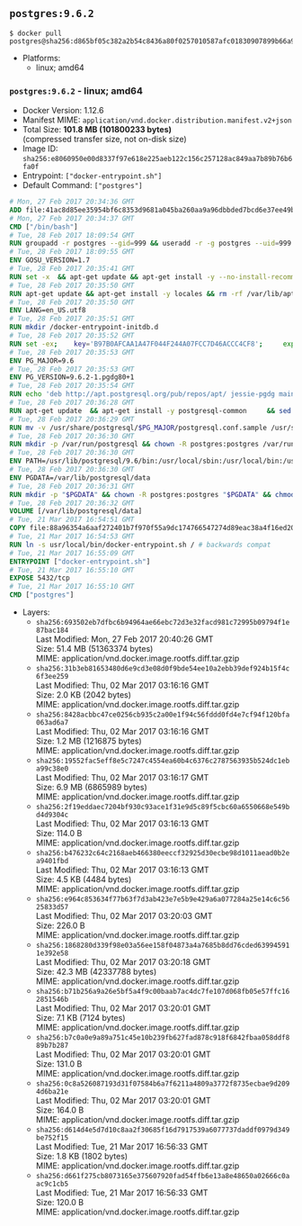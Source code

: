 ## `postgres:9.6.2`

```console
$ docker pull postgres@sha256:d865bf05c382a2b54c8436a80f0257010587afc01830907899b66a9e615bbbbf
```

-	Platforms:
	-	linux; amd64

### `postgres:9.6.2` - linux; amd64

-	Docker Version: 1.12.6
-	Manifest MIME: `application/vnd.docker.distribution.manifest.v2+json`
-	Total Size: **101.8 MB (101800233 bytes)**  
	(compressed transfer size, not on-disk size)
-	Image ID: `sha256:e8060950e00d8337f97e618e225aeb122c156c257128ac849aa7b89b76b6fa0f`
-	Entrypoint: `["docker-entrypoint.sh"]`
-	Default Command: `["postgres"]`

```dockerfile
# Mon, 27 Feb 2017 20:34:36 GMT
ADD file:41ac8d85ee35954bf6c8353d9681a045ba260aa9a96dbbded7bcd6e37ee49bea in / 
# Mon, 27 Feb 2017 20:34:37 GMT
CMD ["/bin/bash"]
# Tue, 28 Feb 2017 18:09:54 GMT
RUN groupadd -r postgres --gid=999 && useradd -r -g postgres --uid=999 postgres
# Tue, 28 Feb 2017 18:09:55 GMT
ENV GOSU_VERSION=1.7
# Tue, 28 Feb 2017 20:35:41 GMT
RUN set -x 	&& apt-get update && apt-get install -y --no-install-recommends ca-certificates wget && rm -rf /var/lib/apt/lists/* 	&& wget -O /usr/local/bin/gosu "https://github.com/tianon/gosu/releases/download/$GOSU_VERSION/gosu-$(dpkg --print-architecture)" 	&& wget -O /usr/local/bin/gosu.asc "https://github.com/tianon/gosu/releases/download/$GOSU_VERSION/gosu-$(dpkg --print-architecture).asc" 	&& export GNUPGHOME="$(mktemp -d)" 	&& gpg --keyserver ha.pool.sks-keyservers.net --recv-keys B42F6819007F00F88E364FD4036A9C25BF357DD4 	&& gpg --batch --verify /usr/local/bin/gosu.asc /usr/local/bin/gosu 	&& rm -r "$GNUPGHOME" /usr/local/bin/gosu.asc 	&& chmod +x /usr/local/bin/gosu 	&& gosu nobody true 	&& apt-get purge -y --auto-remove ca-certificates wget
# Tue, 28 Feb 2017 20:35:50 GMT
RUN apt-get update && apt-get install -y locales && rm -rf /var/lib/apt/lists/* 	&& localedef -i en_US -c -f UTF-8 -A /usr/share/locale/locale.alias en_US.UTF-8
# Tue, 28 Feb 2017 20:35:50 GMT
ENV LANG=en_US.utf8
# Tue, 28 Feb 2017 20:35:51 GMT
RUN mkdir /docker-entrypoint-initdb.d
# Tue, 28 Feb 2017 20:35:52 GMT
RUN set -ex; 	key='B97B0AFCAA1A47F044F244A07FCC7D46ACCC4CF8'; 	export GNUPGHOME="$(mktemp -d)"; 	gpg --keyserver ha.pool.sks-keyservers.net --recv-keys "$key"; 	gpg --export "$key" > /etc/apt/trusted.gpg.d/postgres.gpg; 	rm -r "$GNUPGHOME"; 	apt-key list
# Tue, 28 Feb 2017 20:35:53 GMT
ENV PG_MAJOR=9.6
# Tue, 28 Feb 2017 20:35:53 GMT
ENV PG_VERSION=9.6.2-1.pgdg80+1
# Tue, 28 Feb 2017 20:35:54 GMT
RUN echo 'deb http://apt.postgresql.org/pub/repos/apt/ jessie-pgdg main' $PG_MAJOR > /etc/apt/sources.list.d/pgdg.list
# Tue, 28 Feb 2017 20:36:28 GMT
RUN apt-get update 	&& apt-get install -y postgresql-common 	&& sed -ri 's/#(create_main_cluster) .*$/\1 = false/' /etc/postgresql-common/createcluster.conf 	&& apt-get install -y 		postgresql-$PG_MAJOR=$PG_VERSION 		postgresql-contrib-$PG_MAJOR=$PG_VERSION 	&& rm -rf /var/lib/apt/lists/*
# Tue, 28 Feb 2017 20:36:29 GMT
RUN mv -v /usr/share/postgresql/$PG_MAJOR/postgresql.conf.sample /usr/share/postgresql/ 	&& ln -sv ../postgresql.conf.sample /usr/share/postgresql/$PG_MAJOR/ 	&& sed -ri "s!^#?(listen_addresses)\s*=\s*\S+.*!\1 = '*'!" /usr/share/postgresql/postgresql.conf.sample
# Tue, 28 Feb 2017 20:36:30 GMT
RUN mkdir -p /var/run/postgresql && chown -R postgres:postgres /var/run/postgresql && chmod g+s /var/run/postgresql
# Tue, 28 Feb 2017 20:36:30 GMT
ENV PATH=/usr/lib/postgresql/9.6/bin:/usr/local/sbin:/usr/local/bin:/usr/sbin:/usr/bin:/sbin:/bin
# Tue, 28 Feb 2017 20:36:30 GMT
ENV PGDATA=/var/lib/postgresql/data
# Tue, 28 Feb 2017 20:36:31 GMT
RUN mkdir -p "$PGDATA" && chown -R postgres:postgres "$PGDATA" && chmod 777 "$PGDATA" # this 777 will be replaced by 700 at runtime (allows semi-arbitrary "--user" values)
# Tue, 28 Feb 2017 20:36:32 GMT
VOLUME [/var/lib/postgresql/data]
# Tue, 21 Mar 2017 16:54:51 GMT
COPY file:88a96354a6aaf272401b7f970f55a9dc174766547274d89eac38a4f16ed20c56 in /usr/local/bin/ 
# Tue, 21 Mar 2017 16:54:53 GMT
RUN ln -s usr/local/bin/docker-entrypoint.sh / # backwards compat
# Tue, 21 Mar 2017 16:55:09 GMT
ENTRYPOINT ["docker-entrypoint.sh"]
# Tue, 21 Mar 2017 16:55:10 GMT
EXPOSE 5432/tcp
# Tue, 21 Mar 2017 16:55:10 GMT
CMD ["postgres"]
```

-	Layers:
	-	`sha256:693502eb7dfbc6b94964ae66ebc72d3e32facd981c72995b09794f1e87bac184`  
		Last Modified: Mon, 27 Feb 2017 20:40:26 GMT  
		Size: 51.4 MB (51363374 bytes)  
		MIME: application/vnd.docker.image.rootfs.diff.tar.gzip
	-	`sha256:31b3eb81653480d6e9cd3e08d0f9bde54ee10a2ebb39def924b15f4c6f3ee259`  
		Last Modified: Thu, 02 Mar 2017 03:16:16 GMT  
		Size: 2.0 KB (2042 bytes)  
		MIME: application/vnd.docker.image.rootfs.diff.tar.gzip
	-	`sha256:8428acbbc47ce0256cb935c2a00e1f94c56fddd0fd4e7cf94f120bfa063ad6a7`  
		Last Modified: Thu, 02 Mar 2017 03:16:16 GMT  
		Size: 1.2 MB (1216875 bytes)  
		MIME: application/vnd.docker.image.rootfs.diff.tar.gzip
	-	`sha256:19552fac5eff8e5c7247c4554ea60b4c6376c2787563935b524dc1eba99c38e0`  
		Last Modified: Thu, 02 Mar 2017 03:16:17 GMT  
		Size: 6.9 MB (6865989 bytes)  
		MIME: application/vnd.docker.image.rootfs.diff.tar.gzip
	-	`sha256:2f19eddaec7204bf930c93ace1f31e9d5c89f5cbc60a6550668e549bd4d9304c`  
		Last Modified: Thu, 02 Mar 2017 03:16:13 GMT  
		Size: 114.0 B  
		MIME: application/vnd.docker.image.rootfs.diff.tar.gzip
	-	`sha256:b476232c64c2168aeb466380eeccf32925d30ecbe98d1011aead0b2ea9401fbd`  
		Last Modified: Thu, 02 Mar 2017 03:16:13 GMT  
		Size: 4.5 KB (4484 bytes)  
		MIME: application/vnd.docker.image.rootfs.diff.tar.gzip
	-	`sha256:e964c853634f77b63f7d3ab423e7e5b9e429a6a077284a25e14c6c5625833d57`  
		Last Modified: Thu, 02 Mar 2017 03:20:03 GMT  
		Size: 226.0 B  
		MIME: application/vnd.docker.image.rootfs.diff.tar.gzip
	-	`sha256:1868280d339f98e03a56ee158f04873a4a7685b8dd76cded639945911e392e58`  
		Last Modified: Thu, 02 Mar 2017 03:20:18 GMT  
		Size: 42.3 MB (42337788 bytes)  
		MIME: application/vnd.docker.image.rootfs.diff.tar.gzip
	-	`sha256:b71b256a9a26e5bf5a4f9c00baab7ac4dc7fe107d068fb05e57ffc162851546b`  
		Last Modified: Thu, 02 Mar 2017 03:20:01 GMT  
		Size: 7.1 KB (7124 bytes)  
		MIME: application/vnd.docker.image.rootfs.diff.tar.gzip
	-	`sha256:b7c0a0e9a89a751c45e10b239fb627fad878c918f6842fbaa058ddf889b7b287`  
		Last Modified: Thu, 02 Mar 2017 03:20:01 GMT  
		Size: 131.0 B  
		MIME: application/vnd.docker.image.rootfs.diff.tar.gzip
	-	`sha256:0c8a526087193d31f07584b6a7f6211a4809a3772f8735ecbae9d2094d6ba21e`  
		Last Modified: Thu, 02 Mar 2017 03:20:01 GMT  
		Size: 164.0 B  
		MIME: application/vnd.docker.image.rootfs.diff.tar.gzip
	-	`sha256:d614d4e5d7d10c8aa2f30685f16d7917539a6077737daddf0979d349be752f15`  
		Last Modified: Tue, 21 Mar 2017 16:56:33 GMT  
		Size: 1.8 KB (1802 bytes)  
		MIME: application/vnd.docker.image.rootfs.diff.tar.gzip
	-	`sha256:d661f275cb8073165e375607920fad54ffb6e13a8e48650a02666c0aac9c1cb5`  
		Last Modified: Tue, 21 Mar 2017 16:56:33 GMT  
		Size: 120.0 B  
		MIME: application/vnd.docker.image.rootfs.diff.tar.gzip
